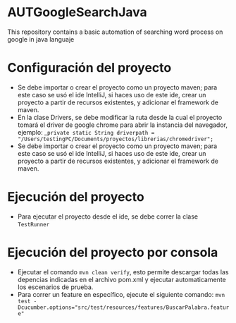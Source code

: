 # AUTGoogleSearchJava
This repository contains a basic automation of searching word process on google in java languaje

# Configuración del proyecto
* Se debe importar o crear el proyecto como un proyecto maven; para este caso se usó el ide IntelliJ, si haces uso de este ide, crear un proyecto a partir de recursos existentes, y adicionar el framework de maven.
* En la clase Drivers, se debe modificar la ruta desde la cual el proyecto tomará el driver de google chrome para abrir la instancia del navegador, ejemplo: _`private static String driverpath = "/Users/testingPC/Documents/proyectos/librerias/chromedriver";`
* Se debe importar o crear el proyecto como un proyecto maven; para este caso se usó el ide IntelliJ, si haces uso de este ide, crear un proyecto a partir de recursos existentes, y adicionar el framework de maven.
# Ejecución del proyecto
* Para ejecutar el proyecto desde el ide, se debe correr la clase `TestRunner`
# Ejecución del proyecto por consola
* Ejecutar el comando `mvn clean verify`, esto permite descargar todas las depencias indicadas en el archivo pom.xml y ejecutar automaticamente los escenarios de prueba.
* Para correr un feature en específico, ejecute el siguiente comando: `mvn test -Dcucumber.options="src/test/resources/features/BuscarPalabra.feature"`
